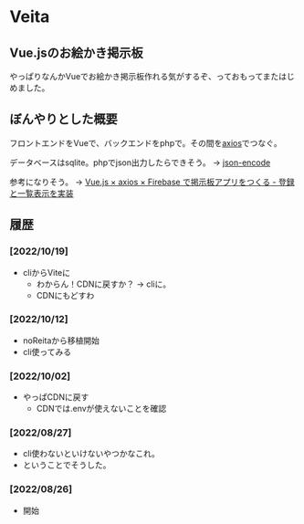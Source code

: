 # Veita

## Vue.jsのお絵かき掲示板

やっぱりなんかVueでお絵かき掲示板作れる気がするぞ、っておもってまたはじめました。

## ぼんやりとした概要

フロントエンドをVueで、バックエンドをphpで。その間を[axios](https://github.com/axios/axios)でつなぐ。

データベースはsqlite。phpでjson出力したらできそう。 -> [json-encode](https://www.php.net/manual/ja/function.json-encode.php)

参考になりそう。 -> [Vue.js × axios × Firebase で掲示板アプリをつくる - 登録と一覧表示を実装](https://zenn.dev/aono/articles/6094291e3825a1)

## 履歴

### [2022/10/19]

- cliからViteに
  - わからん！CDNに戻すか？ -> cliに。
  - CDNにもどすわ

### [2022/10/12]

- noReitaから移植開始
- cli使ってみる

### [2022/10/02]

- やっぱCDNに戻す
  - CDNでは.envが使えないことを確認

### [2022/08/27]

- cli使わないといけないやつかなこれ。
- ということでそうした。

### [2022/08/26]

- 開始
